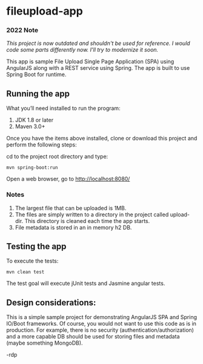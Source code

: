 # fileupload-app

### 2022 Note
*This project is now outdated and shouldn't be used for reference.
I would code some parts differently now.
I'll try to modernize it soon.*

This app is sample File Upload Single Page Application (SPA) using AngularJS along with a REST service using Spring. The app is built to use Spring Boot for runtime.  

## Running the app
What you’ll need installed to run the program:

1. JDK 1.8 or later
2. Maven 3.0+

Once you have the items above installed, clone or download this project and perform the following steps:

cd to the project root directory and type:

`mvn spring-boot:run`

Open a web browser, go to [http://localhost:8080/](http://localhost:8080/)

### Notes
1. The largest file that can be uploaded is 1MB.
2. The files are simply written to a directory in the project called upload-dir.  This directory is cleaned each time the app starts.
3. File metadata is stored in an in memory h2 DB.

## Testing the app
To execute the tests:

`mvn clean test`

The test goal will execute jUnit tests and Jasmine angular tests.

## Design considerations:

This is a simple sample project for demonstrating AngularJS SPA and Spring IO/Boot frameworks.  Of course, you would not want to use this code as is in production.  For example, there is no security (authentication/authorization) and a more capable DB should be used for storing files and metadata (maybe something MongoDB).

-rdp
